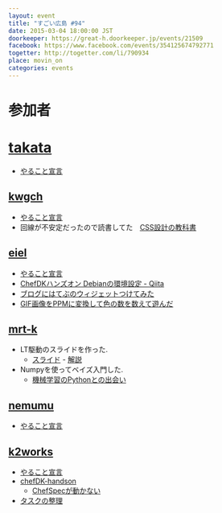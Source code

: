 ```yaml
---
layout: event
title: "すごい広島 #94"
date: 2015-03-04 18:00:00 JST
doorkeeper: https://great-h.doorkeeper.jp/events/21509
facebook: https://www.facebook.com/events/354125674792771
togetter: http://togetter.com/li/790934
place: movin_on
categories: events
---
```


# 参加者

# [takata](https://github.com/takata)

* [やること宣言](https://github.com/great-h/great-h.github.io/issues/1558)


## [kwgch](https://github.com/kwgch)

* [やること宣言](https://github.com/great-h/great-h.github.io/issues/1554)
* 回線が不安定だったので読書してた　[CSS設計の教科書](http://www.amazon.co.jp/dp/B00M0ESXUI)


## [eiel](https://github.com/eiel)

* [やること宣言](https://github.com/great-h/great-h.github.io/issues/1555)
* [ChefDKハンズオン Debianの環境設定 - Qiita](http://qiita.com/eielh/items/53025a09effec9bf5d62)
* [ブログにはてぶのウィジェットつけてみた](https://github.com/eiel/blog.eiel.info/commit/1160e252042b84495f9f8acbfb503d454c4a7743)
* [GIF画像をPPMに変換して色の数を数えて遊んだ](https://gist.github.com/eiel/ffe292eceb97c9290576)


## [mrt-k](https://github.com/mrt-k)

* LT駆動のスライドを作った.
    * [スライド](https://mrt-k.github.io/slides/ltdd/12/#/) - [解説](https://mrt-k.github.io/lt/2015/03/07/LT%E9%A7%86%E5%8B%95%E9%96%8B%E7%99%BA12%E3%81%A7Scapy%E3%81%AB%E3%81%A4%E3%81%84%E3%81%A6%E8%A9%B1%E3%81%97%E3%81%9F/)
* Numpyを使ってベイズ入門した.
    * [機械学習のPythonとの出会い](http://www.kamishima.net/mlmpyja/)


## [nemumu](https://github.com/nemumu)

* [やること宣言](https://github.com/great-h/great-h.github.io/issues/1557)

## [k2works](https://github.com/k2works)

* [やること宣言](https://github.com/great-h/great-h.github.io/issues/1559)
* [chefDK-handson](https://github.com/k2works/chefDK-handson)
  * [ChefSpecが動かない](https://github.com/k2works/chefDK-handson/issues)
* [タスクの整理](https://huboard.com/parkmap-h/parkmap#/)
